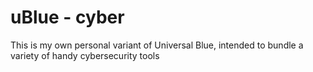# uBlue - cyber
This is my own personal variant of Universal Blue, intended to bundle a variety of handy cybersecurity tools